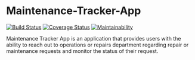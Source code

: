 # Maintenance-Tracker-App
[![Build Status](https://travis-ci.org/AdedayoOpeyemi/Maintenance-Tracker-App.svg?branch=feature)](https://travis-ci.org/AdedayoOpeyemi/Maintenance-Tracker-App)  [![Coverage Status](https://coveralls.io/repos/github/AdedayoOpeyemi/Maintenance-Tracker-App/badge.svg?branch=feature)](https://coveralls.io/github/AdedayoOpeyemi/Maintenance-Tracker-App?branch=feature) [![Maintainability](https://api.codeclimate.com/v1/badges/d3205b497906c0d4f809/maintainability)](https://codeclimate.com/github/AdedayoOpeyemi/Maintenance-Tracker-App/maintainability)

Maintenance Tracker App is an application that provides users with the ability to reach out to operations or repairs department regarding repair or maintenance requests and monitor the status of their request.
